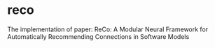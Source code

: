 # reco
The implementation of paper: ReCo: A Modular Neural Framework for Automatically Recommending Connections in Software Models
